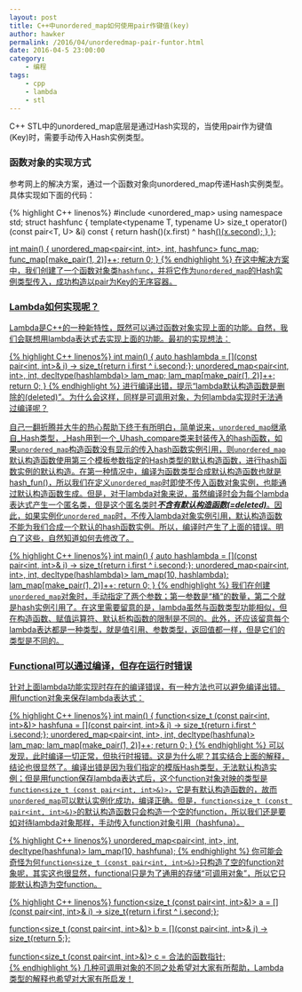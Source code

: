 ```yaml
---
layout: post
title: C++中unordered_map如何使用pair作键值(key)
author: hawker
permalink: /2016/04/unorderedmap-pair-funtor.html
date: 2016-04-5 23:00:00
category:
    - 编程
tags:
    - cpp
    - lambda
    - stl
---
```

C++ STL中的unordered_map底层是通过Hash实现的，当使用pair作为键值(Key)时，需要手动传入Hash实例类型。

### 函数对象的实现方式

参考网上的解决方案，通过一个函数对象向unordered_map传递Hash实例类型。具体实现如下面的代码：

{% highlight C++ linenos%}
#include <unordered_map>
using namespace std;
struct hashfunc {
	template<typename T, typename U>
	size_t operator()(const pair<T, U> &i) const {
		return hash<T>()(x.first) ^ hash<U>()(x.second);
	}
};

int main() {
	unordered_map<pair<int, int>, int, hashfunc> func_map;
	func_map[make_pair(1, 2)]++;
	return 0;
}
{% endhighlight %}
在这中解决方案中，我们创建了一个函数对象类`hashfunc`，并将它作为`unordered_map`的Hash实例类型传入，成功构造以pair为Key的无序容器。

### Lambda如何实现呢？
Lambda是C++的一种新特性，既然可以通过函数对象实现上面的功能。自然，我们会联想用lambda表达式去实现上面的功能。最初的实现想法：

{% highlight C++ linenos%}
int main() {
	auto hashlambda = [](const pair<int, int>& i) -> size_t{return i.first ^ i.second;};
	unordered_map<pair<int, int>, int, decltype(hashlambda)> lam_map;
	lam_map[make_pair(1, 2)]++;
	return 0;
}
{% endhighlight %}
进行编译出错，提示“lambda默认构造函数是删除的(deleted)”。为什么会这样，同样是可调用对象，为何lambda实现时无法通过编译呢？

自己一翻折腾并大牛的热心帮助下终于有所明白，简单说来，`unordered_map`继承自_Hash类型，_Hash用到一个_Uhash_compare类来封装传入的hash函数，如果`unordered_map`构造函数没有显示的传入hash函数实例引用，则`unordered_map`默认构造函数使用第三个模板参数指定的Hash类型的默认构造函数，进行hash函数实例的默认构造。在第一种情况中，编译为函数类型合成默认构造函数也就是hash_fun()，所以我们在定义`unordered_map`时即使不传入函数对象实例，也能通过默认构造函数生成。但是，对于lambda对象来说，虽然编译时会为每个lambda表达式产生一个匿名类，但是这个匿名类时***不含有默认构造函数(=deleted)***。因此，如果实例化`unordered_map`时，不传入lambda对象实例引用，默认构造函数不能为我们合成一个默认的hash函数实例。所以，编译时产生了上面的错误。明白了这些，自然知道如何去修改了。

{% highlight C++ linenos%}
int main() {
	auto hashlambda = [](const pair<int, int>& i) -> size_t{return i.first ^ i.second;};
	unordered_map<pair<int, int>, int, decltype(hashlambda)> lam_map(10, hashlambda);
	lam_map[make_pair(1, 2)]++;
	return 0;
}
{% endhighlight %}
我们在创建`unordered_map`对象时，手动指定了两个参数；第一参数是“桶”的数量，第二个就是hash实例引用了。在这里需要留意的是，lambda虽然与函数类型功能相似，但在构造函数、赋值运算符、默认析构函数的限制是不同的。此外，还应该留意每个lambda表达都是一种类型，就是值引用、参数类型，返回值都一样，但是它们的类型是不同的。

### Functional可以通过编译，但存在运行时错误

针对上面lambda功能实现时存在的编译错误，有一种方法也可以避免编译出错。用function对象来保存lambda表达式：

{% highlight C++ linenos%}
int main() {
	function<size_t (const pair<int, int>&)> hashfuna = [](const pair<int, int>& i) -> size_t{return i.first ^ i.second;};
	unordered_map<pair<int, int>, int, decltype(hashfuna)> lam_map;
	lam_map[make_pair(1, 2)]++;
	return 0;
}
{% endhighlight %}
可以发现，此时编译一切正常，但执行时报错。这是为什么呢？其实结合上面的解释，结论也很显然了。编译出错是因为我们指定的模版Hash类型，无法默认构造实例；但是用function保存lambda表达式后，这个function对象对映的类型是`function<size_t (const pair<int, int>&)>`，它是有默认构造函数的，故而`unordered_map`可以默认实例化成功，编译正确。但是，`function<size_t (const pair<int, int>&)>`的默认构造函数只会构造一个空的function，所以我们还是要如对待lambda对象那样，手动传入function对象引用（hashfuna）。

{% highlight C++ linenos%}
unordered_map<pair<int, int>, int, decltype(hashfuna)> lam_map(10, hashfuna);
{% endhighlight %}
你可能会奇怪为何`function<size_t (const pair<int, int>&)>`只构造了空的function对象呢，其实这也很显然，functional只是为了通用的存储“可调用对象”，所以它只能默认构造为空function。

{% highlight C++ linenos%}
function<size_t (const pair<int, int>&)> a = [](const pair<int, int>& i) -> size_t{return i.first ^ i.second;};

function<size_t (const pair<int, int>&)> b = [](const pair<int, int>& i) -> size_t{return 5;};

function<size_t (const pair<int, int>&)> c = 合法的函数指针;	
{% endhighlight %}
几种可调用对象的不同之处希望对大家有所帮助，Lambda类型的解释也希望对大家有所启发！

